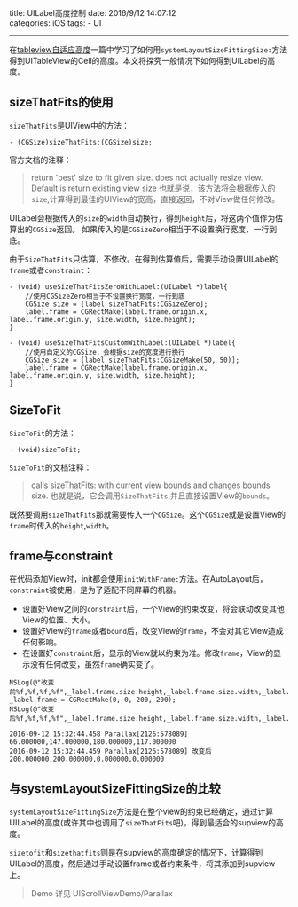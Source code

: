 title: UILabel高度控制
date: 2016/9/12 14:07:12  
categories: iOS 
tags: 
	- UI
	

---

在[tableview自适应高度](https://zhang759740844.github.io/2016/08/26/UITableview自适应高度/)一篇中学习了如何用`systemLayoutSizeFittingSize:`方法得到UITableView的Cell的高度。本文将探究一般情况下如何得到UILabel的高度。

<!--more-->

## sizeThatFits的使用
`sizeThatFits`是UIView中的方法：
```objc
- (CGSize)sizeThatFits:(CGSize)size;
```

官方文档的注释：
>return 'best' size to fit given size. does not actually resize view. Default is return existing view size
也就是说，该方法将会根据传入的`size`,计算得到最佳的UIView的宽高，直接返回，不对View做任何修改。

UILabel会根据传入的`size`的`width`自动换行，得到`height`后，将这两个值作为估算出的`CGSize`返回。
如果传入的是`CGSizeZero`相当于不设置换行宽度，一行到底。

由于`SizeThatFits`只估算，不修改。在得到估算值后，需要手动设置UILabel的`frame`或者`constraint`：
```objc
- (void) useSizeThatFitsZeroWithLabel:(UILabel *)label{
    //使用CGSizeZero相当于不设置换行宽度，一行到底
    CGSize size = [label sizeThatFits:CGSizeZero];
    label.frame = CGRectMake(label.frame.origin.x, label.frame.origin.y, size.width, size.height);
}

- (void) useSizeThatFitsCustomWithLabel:(UILabel *)label{
    //使用自定义的CGSize，会根据size的宽度进行换行
    CGSize size = [label sizeThatFits:CGSizeMake(50, 50)];
    label.frame = CGRectMake(label.frame.origin.x, label.frame.origin.y, size.width, size.height);
}
```

## SizeToFit
`SizeToFit`的方法：
```objc
- (void)sizeToFit;  
```

`SizeToFit`的文档注释：
> calls sizeThatFits: with current view bounds and changes bounds size.
也就是说，它会调用`SizeThatFits`,并且直接设置View的`bounds`。

既然要调用`sizeThatFits`那就需要传入一个`CGSize`。这个`CGSize`就是设置View的`frame`时传入的`height`,`width`。





## frame与constraint
在代码添加View时，init都会使用`initWithFrame:`方法。在AutoLayout后，`constraint`被使用，是为了适配不同屏幕的机器。

- 设置好View之间的`constraint`后，一个View的约束改变，将会联动改变其他View的位置、大小。
- 设置好View的`frame`或者`bound`后，改变View的`frame`，不会对其它View造成任何影响。
- 在设置好`constraint`后，显示的View就以约束为准。修改`frame`，View的显示没有任何改变，虽然`frame`确实变了。

```objc
NSLog(@"改变前%f,%f,%f,%f",_label.frame.size.height,_label.frame.size.width,_label.frame.origin.x,_label.frame.origin.y);
_label.frame = CGRectMake(0, 0, 200, 200);
NSLog(@"改变后%f,%f,%f,%f",_label.frame.size.height,_label.frame.size.width,_label.frame.origin.x,_label.frame.origin.y);

2016-09-12 15:32:44.458 Parallax[2126:578089] 66.000000,147.000000,180.000000,117.000000
2016-09-12 15:32:44.459 Parallax[2126:578089] 改变后200.000000,200.000000,0.000000,0.000000
```


## 与systemLayoutSizeFittingSize的比较
`systemLayoutSizeFittingSize`方法是在整个view的约束已经确定，通过计算UILabel的高度(或许其中也调用了`sizeThatFits`吧)，得到最适合的supview的高度。

`sizetofit`和`sizethatfits`则是在supview的高度确定的情况下，计算得到UILabel的高度，然后通过手动设置frame或者约束条件，将其添加到supview上。

> Demo 详见 UIScrollViewDemo/Parallax